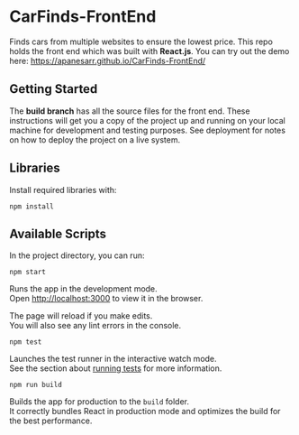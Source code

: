 # CarFinds-FrontEnd

Finds cars from multiple websites to ensure the lowest price. This repo holds the front end which was built with **React.js**. You can try out the demo here: https://apanesarr.github.io/CarFinds-FrontEnd/

## Getting Started

The **build branch** has all the source files for the front end. These instructions will get you a copy of the project up and running on your local machine for development and testing purposes. See deployment for notes on how to deploy the project on a live system.

## Libraries
Install required libraries with:

```
npm install

```

## Available Scripts

In the project directory, you can run:

```
npm start

```
Runs the app in the development mode.<br>
Open [http://localhost:3000](http://localhost:3000) to view it in the browser.

The page will reload if you make edits.<br>
You will also see any lint errors in the console.

```
npm test

```
Launches the test runner in the interactive watch mode.<br>
See the section about [running tests](https://facebook.github.io/create-react-app/docs/running-tests) for more information.

```
npm run build

```
Builds the app for production to the `build` folder.<br>
It correctly bundles React in production mode and optimizes the build for the best performance.



